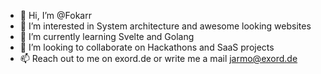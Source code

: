 - 👋 Hi, I’m @Fokarr
- 👀 I’m interested in System architecture and awesome looking websites
- 🌱 I’m currently learning Svelte and Golang
- 💞️ I’m looking to collaborate on Hackathons and SaaS projects
- 📫 Reach out to me on exord.de or write me a mail jarmo@exord.de

<!---
Fokarr/Fokarr is a ✨ special ✨ repository because its `README.md` (this file) appears on your GitHub profile.
You can click the Preview link to take a look at your changes.
--->
